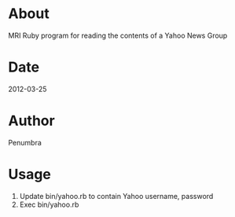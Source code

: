 # About
MRI Ruby program for reading the contents of a Yahoo News Group

# Date
2012-03-25

# Author
Penumbra

# Usage
1. Update bin/yahoo.rb to contain Yahoo username, password
2. Exec bin/yahoo.rb
